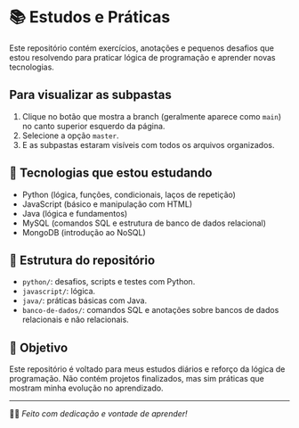 # 📚 Estudos e Práticas

Este repositório contém exercícios, anotações e pequenos desafios que estou resolvendo para praticar lógica de programação e aprender novas tecnologias.

## Para visualizar as subpastas 
1. Clique no botão que mostra a branch (geralmente aparece como `main`) no canto superior esquerdo da página.
2. Selecione a opção `master`.
3. E as subpastas estaram visíveis com todos os arquivos organizados.

## 🚀 Tecnologias que estou estudando
- Python (lógica, funções, condicionais, laços de repetição)
- JavaScript (básico e manipulação com HTML)
- Java (lógica e fundamentos)
- MySQL (comandos SQL e estrutura de banco de dados relacional)
- MongoDB (introdução ao NoSQL)

## 📂 Estrutura do repositório
- `python/`: desafios, scripts e testes com Python.
- `javascript/`: lógica.
- `java/`: práticas básicas com Java.
- `banco-de-dados/`: comandos SQL e anotações sobre bancos de dados relacionais e não relacionais.

## 📌 Objetivo
Este repositório é voltado para meus estudos diários e reforço da lógica de programação. Não contém projetos finalizados, mas sim práticas que mostram minha evolução no aprendizado.

---

👩‍💻 *Feito com dedicação e vontade de aprender!*
